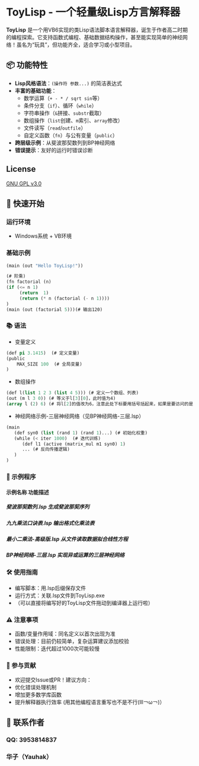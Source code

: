 # ToyLisp - 一个轻量级Lisp方言解释器

**ToyLisp** 是一个用VB6实现的类Lisp语法脚本语言解释器，诞生于作者高二时期的编程探索。它支持函数式编程、基础数据结构操作，甚至能实现简单的神经网络！虽名为“玩具”，但功能齐全，适合学习或小型项目。

## 📦 功能特性
- **Lisp风格语法**：`(操作符 参数...)` 的简洁表达式
- **丰富的基础功能**：
  - 数学运算（`+ - * / sqrt sin`等）
  - 条件分支（`if`）、循环（`while`）
  - 字符串操作（`&`拼接、`substr`截取）
  - 数组操作（`list`创建、`m`索引、`array`修改）
  - 文件读写（`read`/`outfile`）
  - 自定义函数（`fn`）与公有变量（`public`）
- **跨层级示例**：从斐波那契数列到BP神经网络
- **错误提示**：友好的运行时错误诊断

## License
[GNU GPL v3.0](LICENSE)

## 🚀 快速开始
### 运行环境
- Windows系统 + VB环境

### 基础示例
```lisp
(main (out "Hello ToyLisp!"))
```
```lisp
(# 阶乘)
(fn factorial (n)
(if (<= n 1)
     (return  1)
     (return (* n (factorial (- n 1))))
)
(main (out (factorial 5)))(# 输出120)
```
### 📚 语法
- 变量定义
```lisp
(def pi 3.1415)  (# 定义变量)
(public
    MAX_SIZE 100  (# 全局变量)
)
```
- 数组操作
```lisp
(def l(list 1 2 3 (list 4 5))) (# 定义一个数组、列表)
(out (m l 3 0)) (# 等义于l[3][0]，此时值为4)
(array l (2) 6) (# 将l[2]的值改为6，注意此处下标要用括号括起来，如果是要访问的是多维下标则写成(x1 x2 ...))
```
- 神经网络示例-三层神经网络（见BP神经网络-三层.lsp）
```lisp
(main
   (def syn0 (list (rand 1) (rand 1)...) (# 初始化权重)
   (while (< iter 1000)  (# 迭代训练)
      (def l1 (active (matrix_mul m1 syn0) 1)
      ... (# 反向传播逻辑)
   )
)
```
### 🎯 示例程序
#### 示例名称	              功能描述
##### 斐波那契数列.lsp	    生成斐波那契序列
##### 九九乘法口诀表.lsp	  输出格式化乘法表
##### 最小二乘法-高级版.lsp	从文件读取数据拟合线性方程
##### BP神经网络-三层.lsp	  实现异或运算的三层神经网络

### 🛠️ 使用指南
- 编写脚本：用.lsp后缀保存文件
- 运行方式：关联.lsp文件到ToyLisp.exe
- （可以直接将编写好的ToyLisp文件拖动到编译器上运行啦）

### ⚠️ 注意事项
- 函数/变量作用域：同名定义以首次出现为准
- 错误处理：目前仍较简单，复杂运算建议添加校验
- 性能限制：迭代超过1000次可能较慢

### 🤝 参与贡献
- 欢迎提交Issue或PR！建议方向：
- 优化错误处理机制
- 增加更多数学库函数
- 提升解释器执行效率
(用其他编程语言重写也不是不行(lll￢ω￢)）

## 📮 联系作者
### QQ: 3953814837
### 华子（Yauhak）
